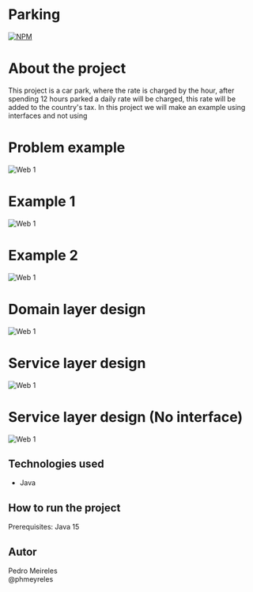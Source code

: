 # Parking
[![NPM](https://img.shields.io/npm/l/react)](https://github.com/phmeyreles/parking/blob/master/LICENSE) 

# About the project

This project is a car park, where the rate is charged by the hour, after spending 12 hours parked a daily rate will be charged, this rate will be added to the country's tax. In this project we will make an example using interfaces and not using

# Problem example

![Web 1](https://github.com/phmeyreles/parking/blob/master/images/ProblemExample.PNG)

# Example 1

![Web 1](https://github.com/phmeyreles/parking/blob/master/images/Example1.PNG)

# Example 2

![Web 1](https://github.com/phmeyreles/parking/blob/master/images/Example2.PNG)

# Domain layer design

![Web 1](https://github.com/phmeyreles/parking/blob/master/images/DomainLayerDesign.png)

# Service layer design

![Web 1](https://github.com/phmeyreles/parking/blob/master/images/ServiceLayerDesign.png)

# Service layer design (No interface)

![Web 1](https://github.com/phmeyreles/parking/blob/master/images/ServiceLayerDesignNOINTERFACE.png)

## Technologies used

- Java
 
## How to run the project

Prerequisites: Java 15

## Autor

Pedro Meireles
<br>
@phmeyreles

